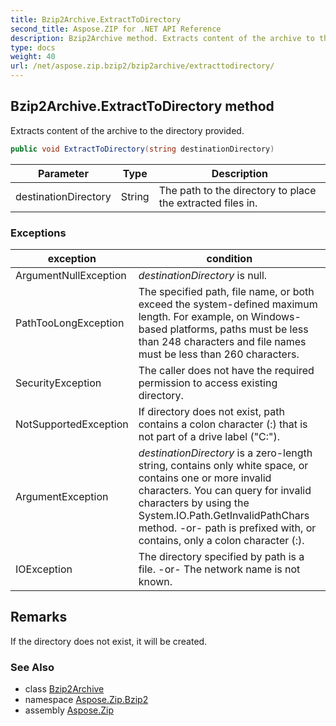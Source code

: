 ```yaml
---
title: Bzip2Archive.ExtractToDirectory
second_title: Aspose.ZIP for .NET API Reference
description: Bzip2Archive method. Extracts content of the archive to the directory provided
type: docs
weight: 40
url: /net/aspose.zip.bzip2/bzip2archive/extracttodirectory/
---
```

## Bzip2Archive.ExtractToDirectory method

Extracts content of the archive to the directory provided.

```csharp
public void ExtractToDirectory(string destinationDirectory)
```

| Parameter | Type | Description |
| --- | --- | --- |
| destinationDirectory | String | The path to the directory to place the extracted files in. |

### Exceptions

| exception | condition |
| --- | --- |
| ArgumentNullException | *destinationDirectory* is null. |
| PathTooLongException | The specified path, file name, or both exceed the system-defined maximum length. For example, on Windows-based platforms, paths must be less than 248 characters and file names must be less than 260 characters. |
| SecurityException | The caller does not have the required permission to access existing directory. |
| NotSupportedException | If directory does not exist, path contains a colon character (:) that is not part of a drive label ("C:\"). |
| ArgumentException | *destinationDirectory* is a zero-length string, contains only white space, or contains one or more invalid characters. You can query for invalid characters by using the System.IO.Path.GetInvalidPathChars method. -or- path is prefixed with, or contains, only a colon character (:). |
| IOException | The directory specified by path is a file. -or- The network name is not known. |

## Remarks

If the directory does not exist, it will be created.

### See Also

* class [Bzip2Archive](../)
* namespace [Aspose.Zip.Bzip2](../../bzip2archive/)
* assembly [Aspose.Zip](../../../)


